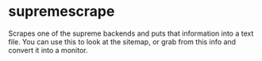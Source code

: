 # supremescrape
Scrapes one of the supreme backends and puts that information into a text file. You can use this to look at the sitemap, or grab from this info and convert it into a monitor.
